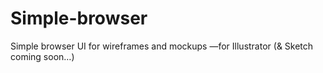 Simple-browser
==============

Simple browser UI for wireframes and mockups —for Illustrator (&amp; Sketch coming soon…)
